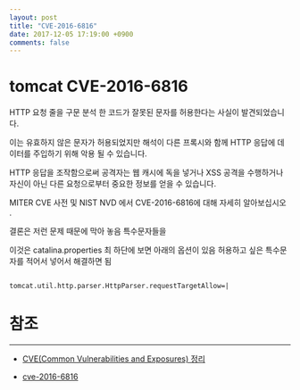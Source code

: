 ```yaml
---
layout: post
title: "CVE-2016-6816"
date: 2017-12-05 17:19:00 +0900
comments: false
---
```


# tomcat CVE-2016-6816


HTTP 요청 줄을 구문 분석 한 코드가 잘못된 문자를 허용한다는 사실이 발견되었습니다. 

이는 유효하지 않은 문자가 허용되었지만 해석이 다른 프록시와 함께 HTTP 응답에 데이터를 주입하기 위해 악용 될 수 있습니다.

HTTP 응답을 조작함으로써 공격자는 웹 캐시에 독을 넣거나 XSS 공격을 수행하거나 자신이 아닌 다른 요청으로부터 중요한 정보를 얻을 수 있습니다.

MITER CVE 사전 및 NIST NVD 에서 CVE-2016-6816에 대해 자세히 알아보십시오 .

결론은 저런 문제 때문에 막아 놓음 특수문자들을

이것은 catalina.properties 최 하단에 보면 아래의 옵션이 있음 허용하고 싶은 특수문자를 적어서 넣어서 해결하면 됨

```

tomcat.util.http.parser.HttpParser.requestTargetAllow=| 

```

# 참조 
-----
* [CVE(Common Vulnerabilities and Exposures) 정리](http://c8korea.blogspot.kr/2013/04/cvecommon-vulnerabilities-and-exposures.html)

* [cve-2016-6816](https://access.redhat.com/security/cve/cve-2016-6816)
